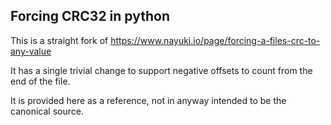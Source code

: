 ## Forcing CRC32 in python
This is a straight fork of https://www.nayuki.io/page/forcing-a-files-crc-to-any-value

It has a single trivial change to support negative offsets to count from the end of the file.

It is provided here as a reference, not in anyway intended to be the canonical source.
